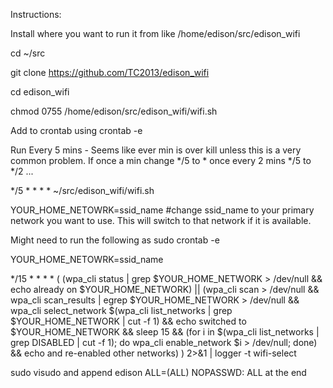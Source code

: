  Instructions:

 Install where you want to run it from like /home/edison/src/edison_wifi
 
 cd ~/src
 
 git clone https://github.com/TC2013/edison_wifi
 
 cd edison_wifi
 
 chmod 0755 /home/edison/src/edison_wifi/wifi.sh
 
 Add to crontab using crontab -e
 
 Run Every 5 mins - Seems like ever min is over kill unless
 this is a very common problem.  If once a min change */5 to *
 once every 2 mins */5 to */2 ...

 */5 * * * * ~/src/edison_wifi/wifi.sh
 
 YOUR_HOME_NETOWRK=ssid_name  #change ssid_name to your primary network you want to use.  This will switch to that network if it is available.
 
 Might need to run the following as sudo crontab -e
 
 YOUR_HOME_NETOWRK=ssid_name
 
 */15 * * * * ( (wpa_cli status | grep $YOUR_HOME_NETWORK > /dev/null && echo already on $YOUR_HOME_NETWORK) || (wpa_cli scan > /dev/null && wpa_cli scan_results | egrep $YOUR_HOME_NETWORK > /dev/null && wpa_cli select_network $(wpa_cli list_networks | grep $YOUR_HOME_NETWORK | cut -f 1) && echo switched to $YOUR_HOME_NETWORK && sleep 15 && (for i in $(wpa_cli list_networks | grep DISABLED | cut -f 1); do wpa_cli enable_network $i > /dev/null; done) && echo and re-enabled other networks) ) 2>&1 | logger -t wifi-select

sudo visudo and append edison ALL=(ALL) NOPASSWD: ALL at the end
